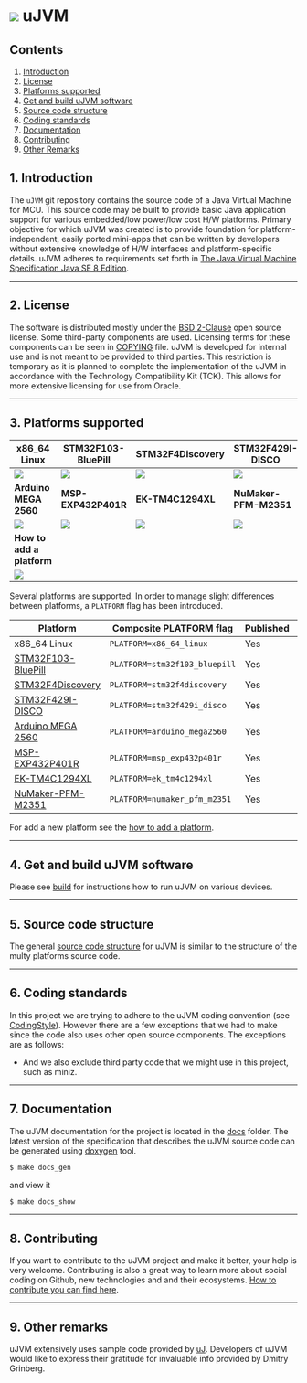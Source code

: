 # ![](docs/images/icon/java-icon2-64.png) uJVM 
 
## Contents
1. [Introduction](#1-introduction)
2. [License](#2-license)
3. [Platforms supported](#3-platforms-supported)
4. [Get and build uJVM software](#4-get-and-build-ujvm-software)
5. [Source code structure](#5-source-code-structure)
6. [Coding standards](#6-coding-standards)
7. [Documentation](#7-documentation)
8. [Contributing](#8-contributing)
9. [Other Remarks](#9-other-remarks)

## 1. Introduction
The `uJVM` git repository contains the source code of a Java Virtual Machine
for MCU. This source code may be built to provide basic Java application
support for various embedded/low power/low cost H/W platforms. Primary objective
for which uJVM was created is to provide foundation for platform-independent,
easily ported mini-apps that can be written by developers without extensive
knowledge of H/W interfaces and platform-specific details.
uJVM adheres to requirements set forth in
[The Java Virtual Machine Specification Java SE 8 Edition](https://docs.oracle.com/javase/specs/jvms/se8/jvms8.pdf).

---
## 2. License
The software is distributed mostly under the
[BSD 2-Clause](http://opensource.org/licenses/BSD-2-Clause) open source
license.
Some third-party components are used. Licensing terms for these components can
be seen in [COPYING] file.
uJVM is developed for internal use and is not meant to be provided to third
parties. This restriction is temporary as it is planned to complete the
implementation of the uJVM in accordance with the Technology Compatibility
Kit (TCK). This allows for more extensive licensing for use from Oracle.

---
## 3. Platforms supported

| **x86_64 Linux** | **STM32F103-BluePill** | **STM32F4Discovery** | **STM32F429I-DISCO** |
|------------------|------------------------|----------------------|----------------------|
|[![](docs/images/platforms/x86_64_linux.png)](docs/x86_64_linux.md) |[![](docs/images/platforms/stm32f103_bluepill.jpg)](docs/stm32f103_bluepill.md)|[![](docs/images/platforms/stm32f4discovery.png)](docs/stm32f4discovery.md)|[![](docs/images/platforms/stm32f429i_disco.png)](docs/stm32f429i_disco.md)|
| **Arduino MEGA 2560** | **MSP-EXP432P401R** | **EK-TM4C1294XL** | **NuMaker-PFM-M2351** |
|[![](docs/images/platforms/arduino_mega2560.png)](docs/arduino_mega2560.md)|[![](docs/images/platforms/msp_exp432p401r.jpg)](docs/msp_exp432p401r.md)|[![](docs/images/platforms/ek_tm4c1294xl.jpg)](docs/ek_tm4c1294xl.md)|[![](docs/images/platforms/numaker_pfm_m2351.png)](docs/numaker_pfm_m2351.md)|
| **How to add a platform** | | | |
|[![](docs/images/platforms/add_new_board.jpg)](docs/port-new-platform.md)| | | |


Several platforms are supported. In order to manage slight differences
between platforms, a `PLATFORM` flag has been introduced.

| Platform              | Composite PLATFORM flag     | Published | Maintained |
|-----------------------|-----------------------------|-----------|------------|
| x86_64 Linux          |`PLATFORM=x86_64_linux`      | Yes       | v0.1       |
| [STM32F103-BluePill]  |`PLATFORM=stm32f103_bluepill`| Yes       | v0.1       |
| [STM32F4Discovery]    |`PLATFORM=stm32f4discovery`  | Yes       | v0.1       |
| [STM32F429I-DISCO]    |`PLATFORM=stm32f429i_disco`  | Yes       | v0.1       |
| [Arduino MEGA 2560]   |`PLATFORM=arduino_mega2560`  | Yes       | v0.1       |
| [MSP-EXP432P401R]     |`PLATFORM=msp_exp432p401r`   | Yes       | v0.1       |
| [EK-TM4C1294XL]       |`PLATFORM=ek_tm4c1294xl`     | Yes       | v0.1       |
| [NuMaker-PFM-M2351]   |`PLATFORM=numaker_pfm_m2351` | Yes       | v0.1       |

For add a new platform see the [how to add a platform].

---
## 4. Get and build uJVM software
Please see [build] for instructions how to run uJVM on various devices.

---
## 5. Source code structure
The general [source code structure] for uJVM is similar to the structure of the
multy platforms source code. 

---
## 6. Coding standards
In this project we are trying to adhere to the uJVM coding convention 
(see [CodingStyle]). However there are a few exceptions that we had to make since
the code also uses other open source components. The exceptions are as follows:

-	And we also exclude third party code that we might use in this
	project, such as miniz.

---
## 7. Documentation
The uJVM documentation for the project is located in the [docs] folder.
The latest version of the specification that describes the uJVM source code can
be generated using [doxygen] tool. 

```sh
$ make docs_gen
```
and view it

```sh
$ make docs_show
```

---
## 8. Contributing
If you want to contribute to the uJVM project and make it better, your help is
very welcome. Contributing is also a great way to learn more about social
coding on Github, new technologies and and their ecosystems. [How to contribute
you can find here](CONTRIBUTING.md).

---
## 9. Other remarks
uJVM extensively uses sample code provided by [uJ](http://dmitry.gr/?r=05.Projects&proj=12.%20uJ%20-%20a%20micro%20JVM).
Developers of uJVM would like to express their gratitude for invaluable info
provided by Dmitry Grinberg. 

[docs]: ./docs
[COPYING]: COPYING
[build]: docs/build.md
[how to add a platform]: docs/port-new-platform.md
[CodingStyle]: docs/ujvm-coding-standard.md
[source code structure]: docs/source-code-structure.md
[doxygen]: http://www.stack.nl/~dimitri/doxygen/index.html
[STM32F103-BluePill]: https://wiki.stm32duino.com/index.php?title=Blue_Pill
[STM32F4Discovery]: https://www.st.com/resource/en/user_manual/dm00039084.pdf
[STM32F429I-DISCO]: https://www.st.com/en/evaluation-tools/32f429idiscovery.html
[Arduino MEGA 2560]: https://www.robotshop.com/media/files/pdf/arduinomega2560datasheet.pdf
[MSP-EXP432P401R]: http://www.ti.com/tool/msp-exp432p401r
[EK-TM4C1294XL]: http://www.ti.com/tool/EK-TM4C1294XL
[NuMaker-PFM-M2351]: http://www.nuvoton.com.cn/hq/products/iot-solution/iot-platform/numaker-maker-platform/numaker-pfm-m2351?__locale=en
